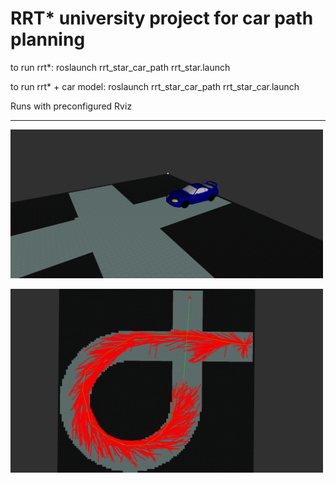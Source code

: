 <p><h1>RRT* university project for car path planning</h1></p>
<p> to run rrt*: roslaunch rrt_star_car_path rrt_star.launch</p>
<p> to run rrt* + car model: roslaunch rrt_star_car_path rrt_star_car.launch</p>
<p> Runs with preconfigured Rviz</p>
<hr>
<p><img src="images/car.png" width="500"></p>
<p><img src="images/rrtstar.png" width="500"></p>
